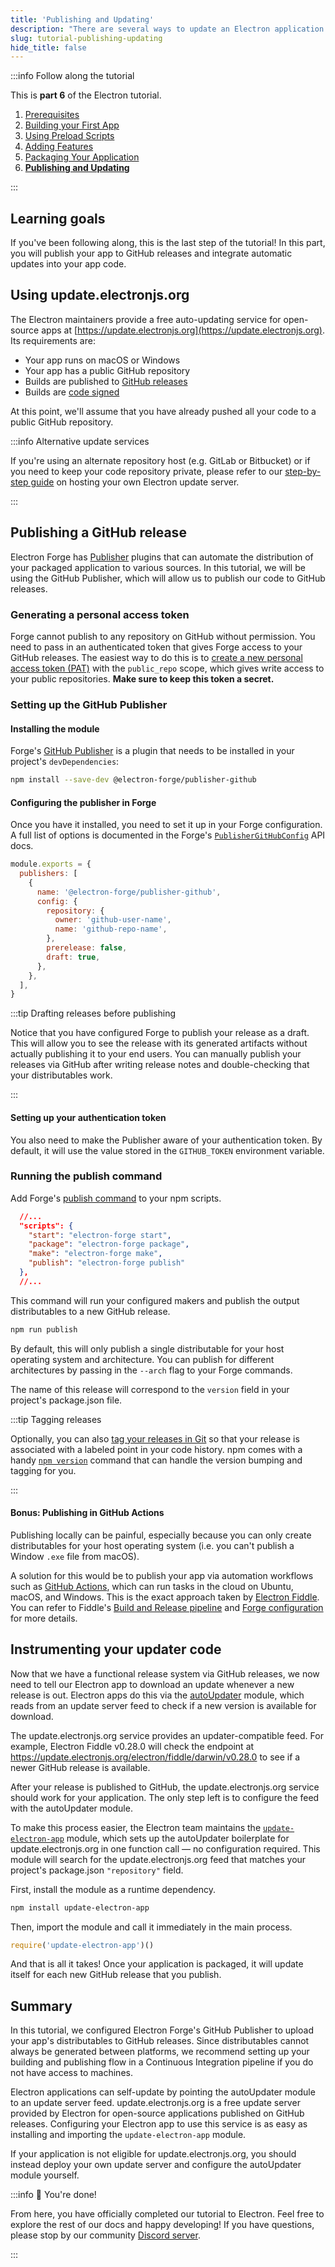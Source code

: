 ```yaml
---
title: 'Publishing and Updating'
description: "There are several ways to update an Electron application. The easiest and officially supported one is taking advantage of the built-in Squirrel framework and Electron's autoUpdater module."
slug: tutorial-publishing-updating
hide_title: false
---
```


:::info Follow along the tutorial

This is **part 6** of the Electron tutorial.

1. [Prerequisites][prerequisites]
1. [Building your First App][building your first app]
1. [Using Preload Scripts][preload]
1. [Adding Features][features]
1. [Packaging Your Application][packaging]
1. **[Publishing and Updating][updates]**

:::

## Learning goals

If you've been following along, this is the last step of the tutorial! In this part,
you will publish your app to GitHub releases and integrate automatic updates
into your app code.

## Using update.electronjs.org

The Electron maintainers provide a free auto-updating service for open-source apps
at [https://update.electronjs.org](https://update.electronjs.org). Its requirements are:

- Your app runs on macOS or Windows
- Your app has a public GitHub repository
- Builds are published to [GitHub releases][]
- Builds are [code signed][code-signed]

At this point, we'll assume that you have already pushed all your
code to a public GitHub repository.

:::info Alternative update services

If you're using an alternate repository host (e.g. GitLab or Bitbucket) or if
you need to keep your code repository private, please refer to our
[step-by-step guide][update-server] on hosting your own Electron update server.

:::

## Publishing a GitHub release

Electron Forge has [Publisher][] plugins that can automate the distribution
of your packaged application to various sources. In this tutorial, we will
be using the GitHub Publisher, which will allow us to publish
our code to GitHub releases.

### Generating a personal access token

Forge cannot publish to any repository on GitHub without permission. You
need to pass in an authenticated token that gives Forge access to
your GitHub releases. The easiest way to do this is to
[create a new personal access token (PAT)][new-pat]
with the `public_repo` scope, which gives write access to your public repositories.
**Make sure to keep this token a secret.**

### Setting up the GitHub Publisher

#### Installing the module

Forge's [GitHub Publisher][] is a plugin that
needs to be installed in your project's `devDependencies`:

```sh npm2yarn
npm install --save-dev @electron-forge/publisher-github
```

#### Configuring the publisher in Forge

Once you have it installed, you need to set it up in your Forge
configuration. A full list of options is documented in the Forge's
[`PublisherGitHubConfig`][] API docs.

```js title='forge.config.js'
module.exports = {
  publishers: [
    {
      name: '@electron-forge/publisher-github',
      config: {
        repository: {
          owner: 'github-user-name',
          name: 'github-repo-name',
        },
        prerelease: false,
        draft: true,
      },
    },
  ],
}
```

:::tip Drafting releases before publishing

Notice that you have configured Forge to publish your release as a draft.
This will allow you to see the release with its generated artifacts
without actually publishing it to your end users. You can manually
publish your releases via GitHub after writing release notes and
double-checking that your distributables work.

:::

#### Setting up your authentication token

You also need to make the Publisher aware of your authentication token.
By default, it will use the value stored in the `GITHUB_TOKEN` environment
variable.

### Running the publish command

Add Forge's [publish command][] to your npm scripts.

```json {6} title='package.json'
  //...
  "scripts": {
    "start": "electron-forge start",
    "package": "electron-forge package",
    "make": "electron-forge make",
    "publish": "electron-forge publish"
  },
  //...
```

This command will run your configured makers and publish the output distributables to a new
GitHub release.

```sh npm2yarn
npm run publish
```

By default, this will only publish a single distributable for your host operating system and
architecture. You can publish for different architectures by passing in the `--arch` flag to your
Forge commands.

The name of this release will correspond to the `version` field in your project's package.json file.

:::tip Tagging releases

Optionally, you can also [tag your releases in Git][git-tag] so that your
release is associated with a labeled point in your code history. npm comes
with a handy [`npm version`](https://docs.npmjs.com/cli/v8/commands/npm-version)
command that can handle the version bumping and tagging for you.

:::

#### Bonus: Publishing in GitHub Actions

Publishing locally can be painful, especially because you can only create distributables
for your host operating system (i.e. you can't publish a Window `.exe` file from macOS).

A solution for this would be to publish your app via automation workflows
such as [GitHub Actions][], which can run tasks in the
cloud on Ubuntu, macOS, and Windows. This is the exact approach taken by [Electron Fiddle][].
You can refer to Fiddle's [Build and Release pipeline][fiddle-build]
and [Forge configuration][fiddle-forge-config]
for more details.

## Instrumenting your updater code

Now that we have a functional release system via GitHub releases, we now need to tell our
Electron app to download an update whenever a new release is out. Electron apps do this
via the [autoUpdater][] module, which reads from an update server feed to check if a new version
is available for download.

The update.electronjs.org service provides an updater-compatible feed. For example, Electron
Fiddle v0.28.0 will check the endpoint at https://update.electronjs.org/electron/fiddle/darwin/v0.28.0
to see if a newer GitHub release is available.

After your release is published to GitHub, the update.electronjs.org service should work
for your application. The only step left is to configure the feed with the autoUpdater module.

To make this process easier, the Electron team maintains the [`update-electron-app`][] module,
which sets up the autoUpdater boilerplate for update.electronjs.org in one function
call — no configuration required. This module will search for the update.electronjs.org
feed that matches your project's package.json `"repository"` field.

First, install the module as a runtime dependency.

```sh npm2yarn
npm install update-electron-app
```

Then, import the module and call it immediately in the main process.

```js title='main.js'
require('update-electron-app')()
```

And that is all it takes! Once your application is packaged, it will update itself for each new
GitHub release that you publish.

## Summary

In this tutorial, we configured Electron Forge's GitHub Publisher to upload your app's
distributables to GitHub releases. Since distributables cannot always be generated
between platforms, we recommend setting up your building and publishing flow
in a Continuous Integration pipeline if you do not have access to machines.

Electron applications can self-update by pointing the autoUpdater module to an update server feed.
update.electronjs.org is a free update server provided by Electron for open-source applications
published on GitHub releases. Configuring your Electron app to use this service is as easy as
installing and importing the `update-electron-app` module.

If your application is not eligible for update.electronjs.org, you should instead deploy your
own update server and configure the autoUpdater module yourself.

:::info 🌟 You're done!

From here, you have officially completed our tutorial to Electron. Feel free to explore the
rest of our docs and happy developing! If you have questions, please stop by our community
[Discord server][].

:::

[autoupdater]: latest/api/auto-updater.md
[code-signed]: latest/tutorial/code-signing.md
[discord server]: https://discord.gg/electronjs
[electron fiddle]: https://electronjs.org/fiddle
[fiddle-build]: https://github.com/electron/fiddle/blob/main/.github/workflows/build.yaml
[fiddle-forge-config]: https://github.com/electron/fiddle/blob/main/forge.config.js
[github actions]: https://github.com/features/actions
[github publisher]: https://www.electronforge.io/config/publishers/github
[github releases]: https://docs.github.com/en/repositories/releasing-projects-on-github/managing-releases-in-a-repository
[git-tag]: https://git-scm.com/book/en/v2/Git-Basics-Tagging
[new-pat]: https://github.com/settings/tokens/new
[publish command]: https://www.electronforge.io/cli#publish
[publisher]: https://www.electronforge.io/config/publishers
[`publishergithubconfig`]: https://js.electronforge.io/interfaces/_electron_forge_publisher_github.PublisherGitHubConfig.html
[`update-electron-app`]: https://github.com/electron/update-electron-app
[update-server]: latest/tutorial/updates.md

<!-- Tutorial links -->

[prerequisites]: latest/tutorial/tutorial-1-prerequisites.md
[building your first app]: latest/tutorial/tutorial-2-first-app.md
[preload]: latest/tutorial/tutorial-3-preload.md
[features]: latest/tutorial/tutorial-4-adding-features.md
[packaging]: latest/tutorial/tutorial-5-packaging.md
[updates]: latest/tutorial/tutorial-6-publishing-updating.md
